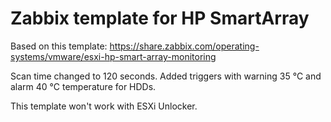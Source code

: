 # Zabbix template for HP SmartArray

Based on this template: https://share.zabbix.com/operating-systems/vmware/esxi-hp-smart-array-monitoring

Scan time changed to 120 seconds.
Added triggers with warning 35 °C and alarm 40 °C temperature for HDDs.


This template won't work with ESXi Unlocker.

